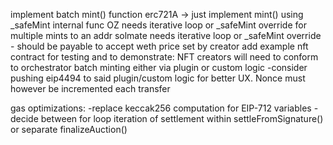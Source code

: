 implement batch mint() function
    erc721A -> just implement mint() using _safeMint internal func
    OZ needs iterative loop or _safeMint override for multiple mints to an addr
    solmate needs iterative loop or _safeMint override
    - should be payable to accept weth price set by creator
add example nft contract for testing and to demonstrate:
    NFT creators will need to conform to orchestrator batch minting either via plugin or custom logic
      -consider pushing eip4494 to said plugin/custom logic for better UX. Nonce must however be incremented each transfer

gas optimizations:
    -replace keccak256 computation for EIP-712 variables
    -decide between for loop iteration of settlement within settleFromSignature() or separate finalizeAuction()